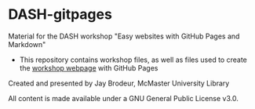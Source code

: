 # DASH-gitpages
Material for the DASH workshop "Easy websites with GitHub Pages and Markdown"

* This repository contains workshop files, as well as files used to create the [workshop webpage](https://jasonbrodeur.github.io/DASH-githubpages/) with GitHub Pages 


Created and presented by Jay Brodeur, McMaster University Library

All content is made available under a GNU General Public License v3.0.
